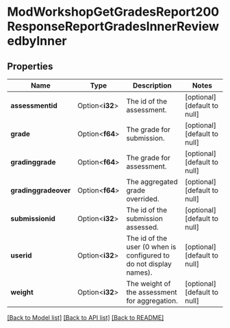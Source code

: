 # ModWorkshopGetGradesReport200ResponseReportGradesInnerReviewedbyInner

## Properties

Name | Type | Description | Notes
------------ | ------------- | ------------- | -------------
**assessmentid** | Option<**i32**> | The id of the assessment. | [optional][default to null]
**grade** | Option<**f64**> | The grade for submission. | [optional][default to null]
**gradinggrade** | Option<**f64**> | The grade for assessment. | [optional][default to null]
**gradinggradeover** | Option<**f64**> | The aggregated grade overrided. | [optional][default to null]
**submissionid** | Option<**i32**> | The id of the submission assessed. | [optional][default to null]
**userid** | Option<**i32**> | The id of the user (0 when is configured to do not display names). | [optional][default to null]
**weight** | Option<**i32**> | The weight of the assessment for aggregation. | [optional][default to null]

[[Back to Model list]](../README.md#documentation-for-models) [[Back to API list]](../README.md#documentation-for-api-endpoints) [[Back to README]](../README.md)



